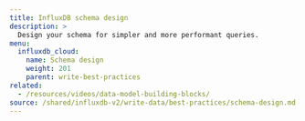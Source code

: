 ```yaml
---
title: InfluxDB schema design
description: >
  Design your schema for simpler and more performant queries.
menu:
  influxdb_cloud:
    name: Schema design
    weight: 201
    parent: write-best-practices
related:
  - /resources/videos/data-model-building-blocks/
source: /shared/influxdb-v2/write-data/best-practices/schema-design.md
---
```


<!-- The content of this file is at 
// SOURCE content/shared/influxdb-v2/write-data/best-practices/schema-design.md-->
